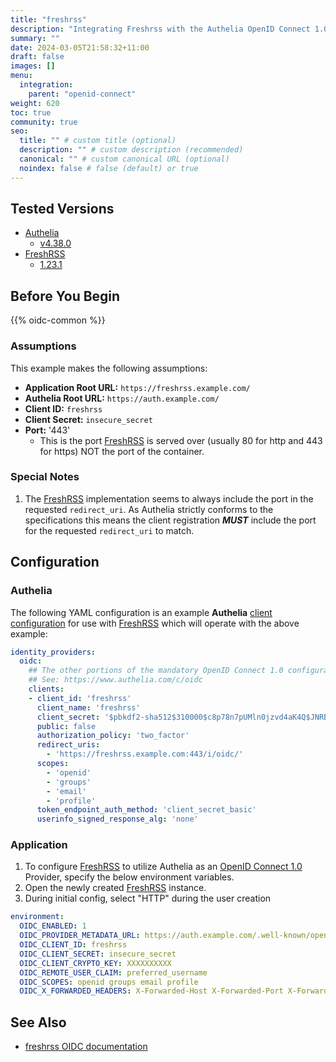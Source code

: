 ```yaml
---
title: "freshrss"
description: "Integrating Freshrss with the Authelia OpenID Connect 1.0 Provider."
summary: ""
date: 2024-03-05T21:58:32+11:00
draft: false
images: []
menu:
  integration:
    parent: "openid-connect"
weight: 620
toc: true
community: true
seo:
  title: "" # custom title (optional)
  description: "" # custom description (recommended)
  canonical: "" # custom canonical URL (optional)
  noindex: false # false (default) or true
---
```


## Tested Versions

* [Authelia]
  * [v4.38.0](https://github.com/authelia/authelia/releases/tag/v4.38.0)
* [FreshRSS]
  * [1.23.1](https://github.com/FreshRSS/FreshRSS/releases/tag/1.23.1)

## Before You Begin

{{% oidc-common %}}

### Assumptions

This example makes the following assumptions:

* __Application Root URL:__ `https://freshrss.example.com/`
* __Authelia Root URL:__ `https://auth.example.com/`
* __Client ID:__ `freshrss`
* __Client Secret:__ `insecure_secret`
* __Port:__ '443'
  * This is the port [FreshRSS] is served over (usually 80 for http and 443 for https) NOT the port of the container.

### Special Notes

1. The [FreshRSS] implementation seems to always include the port in the requested `redirect_uri`. As Authelia strictly
   conforms to the specifications this means the client registration **_MUST_** include the port for the requested
   `redirect_uri` to match.

## Configuration

### Authelia

The following YAML configuration is an example __Authelia__
[client configuration](../../../configuration/identity-providers/openid-connect/clients.md) for use with [FreshRSS] which
will operate with the above example:

```yaml
identity_providers:
  oidc:
    ## The other portions of the mandatory OpenID Connect 1.0 configuration go here.
    ## See: https://www.authelia.com/c/oidc
    clients:
    - client_id: 'freshrss'
      client_name: 'freshrss'
      client_secret: '$pbkdf2-sha512$310000$c8p78n7pUMln0jzvd4aK4Q$JNRBzwAo0ek5qKn50cFzzvE9RXV88h1wJn5KGiHrD0YKtZaR/nCb2CJPOsKaPK0hjf.9yHxzQGZziziccp6Yng'  # The digest of 'insecure_secret'.
      public: false
      authorization_policy: 'two_factor'
      redirect_uris:
        - 'https://freshrss.example.com:443/i/oidc/'
      scopes:
        - 'openid'
        - 'groups'
        - 'email'
        - 'profile'
      token_endpoint_auth_method: 'client_secret_basic'
      userinfo_signed_response_alg: 'none'
```

### Application

1. To configure [FreshRSS] to utilize Authelia as an [OpenID Connect 1.0](https://www.authelia.com/integration/openid-connect/introduction/) Provider, specify the below environment
   variables.
2. Open the newly created [FreshRSS] instance.
3. During initial config, select "HTTP" during the user creation

```yaml
environment:
  OIDC_ENABLED: 1
  OIDC_PROVIDER_METADATA_URL: https://auth.example.com/.well-known/openid-configuration
  OIDC_CLIENT_ID: freshrss
  OIDC_CLIENT_SECRET: insecure_secret
  OIDC_CLIENT_CRYPTO_KEY: XXXXXXXXXX
  OIDC_REMOTE_USER_CLAIM: preferred_username
  OIDC_SCOPES: openid groups email profile
  OIDC_X_FORWARDED_HEADERS: X-Forwarded-Host X-Forwarded-Port X-Forwarded-Proto
```

## See Also

- [freshrss OIDC documentation](https://freshrss.github.io/FreshRSS/en/admins/16_OpenID-Connect.html)

[Authelia]: https://www.authelia.com
[FreshRSS]: https://freshrss.github.io/FreshRSS/
[OpenID Connect 1.0]: ../../openid-connect/introduction.md
